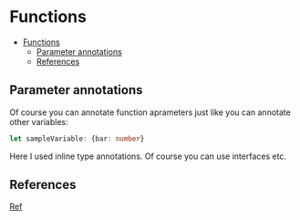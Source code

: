 # Functions

- [Functions](#functions)
  - [Parameter annotations](#parameter-annotations)
  - [References](#references)


## Parameter annotations

Of course you can annotate function aprameters just like you can annotate other variables:

```ts
let sampleVariable: {bar: number}
```

Here I used inline type annotations. Of course you can use interfaces etc.


## References

[Ref](https://basarat.gitbook.io/typescript/type-system/functions)